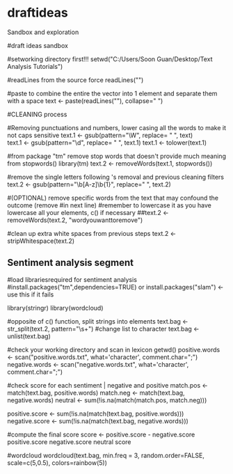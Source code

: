 # draftideas
Sandbox and exploration


#draft ideas sandbox

#setworking directory first!!!
setwd("C:/Users/Soon Guan/Desktop/Text Analysis Tutorials")

#readLines from the source force
readLines("")

#paste to combine the entire the vector into 1 element and separate them with a space
text <- paste(readLines(""), collapse=" ")

#CLEANING process

#Removing punctuations and numbers, lower casing all the words to make it not caps sensitive
text.1 <- gsub(pattern="\\W", replace= " ", text)  
text.1 <- gsub(pattern="\\d", replace= " ", text.1)
text.1 <- tolower(text.1)

#from package "tm" remove stop words that doesn't provide much meaning from stopwords()
library(tm)
text.2 <- removeWords(text.1, stopwords())

#remove the single letters following 's removal and previous cleaning filters
text.2 <- gsub(pattern="\\b[A-z]\\b{1}", replace=" ", text.2)

#(OPTIONAL) remove specific words from the text that may confound the outcome (remove #in next line)
#remember to lowercase it as you have lowercase all your elements, c() if necessary
##text.2 <- removeWords(text.2, "wordyouwanttoremove")

#clean up extra white spaces from previous steps
text.2 <-stripWhitespace(text.2)


## Sentiment analysis segment ## 

#load librariesrequired for sentiment analysis
#install.packages("tm",dependencies=TRUE) or install.packages("slam") <- use this if it fails

library(stringr)
library(wordcloud)

#opposite of c() function, split strings into elements
text.bag <- str_split(text.2, pattern="\\s+")
#change list to character 
text.bag <- unlist(text.bag)

#check your working directory and scan in lexicon
getwd()
positive.words <- scan("positive.words.txt", what='character', comment.char=";")
negative.words <- scan("negative.words.txt", what='character', comment.char=";")

#check score for each sentiment | negative and positive
match.pos <- match(text.bag, positive.words)
match.neg <- match(text.bag, negative.words)
neutral <- sum(!is.na(match(match.pos, match.neg)))

positive.score <- sum(!is.na(match(text.bag, positive.words)))
negative.score <- sum(!is.na(match(text.bag, negative.words)))

#compute the final score
score <- positive.score - negative.score
positive.score
negative.score
neutral
score

#wordcloud
wordcloud(text.bag, min.freq = 3, random.order=FALSE, scale=c(5,0.5), colors=rainbow(5))
